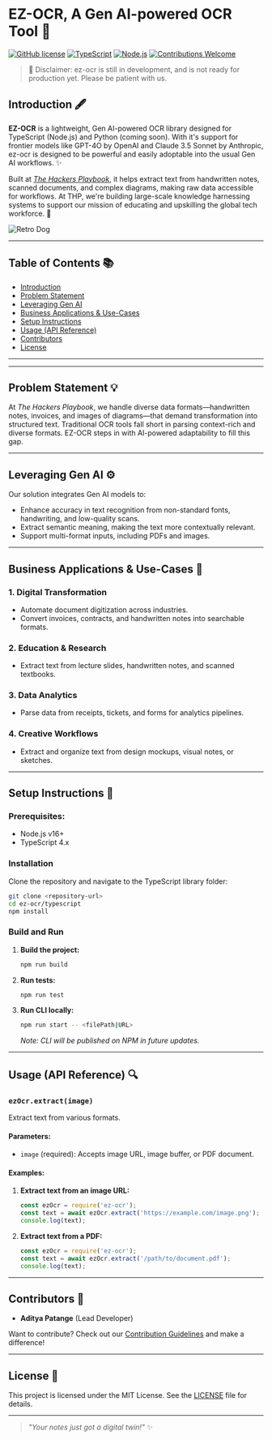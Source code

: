 # EZ-OCR, A Gen AI-powered OCR Tool 🍁
[![GitHub license](https://img.shields.io/badge/license-MIT-blue)](#license)
[![TypeScript](https://img.shields.io/badge/TypeScript-4.x-blue)](https://www.typescriptlang.org/)
[![Node.js](https://img.shields.io/badge/Node.js-16.x-green)](https://nodejs.org/)
[![Contributions Welcome](https://img.shields.io/badge/contributions-welcome-brightgreen)](#contributors)

> 🚦 Disclaimer: ez-ocr is still in development, and is not ready for production yet. Please be patient with us. 

## Introduction 🖋️
**EZ-OCR** is a lightweight, Gen AI-powered OCR library designed for TypeScript (Node.js) and Python (coming soon). With it's support for frontier models like GPT-4O by OpenAI and Claude 3.5 Sonnet by Anthropic, ez-ocr is designed to be powerful and easily adoptable into the usual Gen AI workflows. ✨

Built at [_The Hackers Playbook_]([https://www.linkedin.com/in/thehackersplaybook](https://www.linkedin.com/company/the-hackers-playbook/)), it helps extract text from handwritten notes, scanned documents, and complex diagrams, making raw data accessible for workflows. At THP, we're building large-scale knowledge harnessing systems to support our mission of educating and upskilling the global tech workforce. 🚀


![Retro Dog](https://img.freepik.com/premium-photo/retro-wave-synthwave-portrait-dog-with-dark-sunglasses_835197-7495.jpg)



---

## Table of Contents 📚
- [Introduction](#introduction)
- [Problem Statement](#problem-statement)
- [Leveraging Gen AI](#leveraging-gen-ai)
- [Business Applications & Use-Cases](#business-applications--use-cases)
- [Setup Instructions](#setup-instructions)
- [Usage (API Reference)](#usage-api-reference)
- [Contributors](#contributors)
- [License](#license)

---



---

## Problem Statement 💡
At _The Hackers Playbook_, we handle diverse data formats—handwritten notes, invoices, and images of diagrams—that demand transformation into structured text. Traditional OCR tools fall short in parsing context-rich and diverse formats. EZ-OCR steps in with AI-powered adaptability to fill this gap.

---

## Leveraging Gen AI ⚙️
Our solution integrates Gen AI models to:
- Enhance accuracy in text recognition from non-standard fonts, handwriting, and low-quality scans.
- Extract semantic meaning, making the text more contextually relevant.
- Support multi-format inputs, including PDFs and images.

---

## Business Applications & Use-Cases 💼
### 1. **Digital Transformation**
   - Automate document digitization across industries.
   - Convert invoices, contracts, and handwritten notes into searchable formats.

### 2. **Education & Research**
   - Extract text from lecture slides, handwritten notes, and scanned textbooks.

### 3. **Data Analytics**
   - Parse data from receipts, tickets, and forms for analytics pipelines.

### 4. **Creative Workflows**
   - Extract and organize text from design mockups, visual notes, or sketches.

---

## Setup Instructions 🔧
### Prerequisites:
- Node.js v16+
- TypeScript 4.x

### Installation
Clone the repository and navigate to the TypeScript library folder:
```bash
git clone <repository-url>
cd ez-ocr/typescript
npm install
```

### Build and Run
1. **Build the project:**
   ```bash
   npm run build
   ```
2. **Run tests:**
   ```bash
   npm run test
   ```
3. **Run CLI locally:**
   ```bash
   npm run start -- <filePath|URL>
   ```
   _Note: CLI will be published on NPM in future updates._

---

## Usage (API Reference) 🔍
### **`ezOcr.extract(image)`**
Extract text from various formats.

#### Parameters:
- `image` (required): Accepts image URL, image buffer, or PDF document.

#### Examples:
1. **Extract text from an image URL:**
   ```typescript
   const ezOcr = require('ez-ocr');
   const text = await ezOcr.extract('https://example.com/image.png');
   console.log(text);
   ```

2. **Extract text from a PDF:**
   ```typescript
   const ezOcr = require('ez-ocr');
   const text = await ezOcr.extract('/path/to/document.pdf');
   console.log(text);
   ```

---

## Contributors 🤝
- **Aditya Patange** (Lead Developer)

Want to contribute? Check out our [Contribution Guidelines](#) and make a difference!

---

## License 📄
This project is licensed under the MIT License. See the [LICENSE](LICENSE) file for details.

---

> _"Your notes just got a digital twin!"_ ✨
